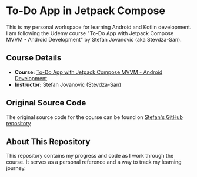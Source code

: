 # To-Do App in Jetpack Compose

This is my personal workspace for learning Android and Kotlin development. I am following the Udemy course "To-Do App with Jetpack Compose MVVM - Android Development" by Stefan Jovanovic (aka Stevdza-San).

## Course Details

*   **Course:** [To-Do App with Jetpack Compose MVVM - Android Development](https://stevdza-san.com/p/to-do-app-with-jetpack-compose-mvvm-android-development)
*   **Instructor:** Stefan Jovanovic (Stevdza-San)

## Original Source Code

The original source code for the course can be found on [Stefan's GitHub repository](https://github.com/stevdza-san/To-Do-Compose)

## About This Repository

This repository contains my progress and code as I work through the course. It serves as a personal reference and a way to track my learning journey.
